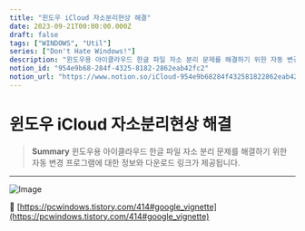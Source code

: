 ```yaml
---
title: "윈도우 iCloud 자소분리현상 해결"
date: 2023-09-21T00:00:00.000Z
draft: false
tags: ["WINDOWS", "Util"]
series: ["Don't Hate Windows!"]
description: "윈도우용 아이클라우드 한글 파일 자소 분리 문제를 해결하기 위한 자동 변경 프로그램에 대한 정보와 다운로드 링크가 제공됩니다."
notion_id: "954e9b68-284f-4325-8182-2862eab42fc2"
notion_url: "https://www.notion.so/iCloud-954e9b68284f432581822862eab42fc2"
---
```


# 윈도우 iCloud 자소분리현상 해결

> **Summary**
> 윈도우용 아이클라우드 한글 파일 자소 분리 문제를 해결하기 위한 자동 변경 프로그램에 대한 정보와 다운로드 링크가 제공됩니다.

---


![Image](https://prod-files-secure.s3.us-west-2.amazonaws.com/09ccd4d5-876c-4bba-bbdf-cc77a0a11257/9e7432b1-e205-40d1-b2db-c31f45432b6f/Untitled.png?X-Amz-Algorithm=AWS4-HMAC-SHA256&X-Amz-Content-Sha256=UNSIGNED-PAYLOAD&X-Amz-Credential=ASIAZI2LB4664336Q3W6%2F20250724%2Fus-west-2%2Fs3%2Faws4_request&X-Amz-Date=20250724T115918Z&X-Amz-Expires=3600&X-Amz-Security-Token=IQoJb3JpZ2luX2VjEAQaCXVzLXdlc3QtMiJGMEQCIG78QvsTI3xVHRYTVlWw8GbC8N8GmVHdtdT0LRxgj1v%2FAiAJ1qnY5g1fvZTthNrUGhtmK0Vx%2BFUJJllELri0distESr%2FAwgtEAAaDDYzNzQyMzE4MzgwNSIMbCdj7loRy3scz1NcKtwDUGgNr3Th7gaZjrb%2FzR04llrwOTYF0I%2F2tYSDDCkElqt2Ahe1M2D2oNdDBX59esGm67N8Ma9CcG%2FbfCMiJ%2FjN58VizxYP4s9EjfBkGVJ1h1JAsiUt0oYfAz13J0UB5u%2B7%2B1ic4FJPFWNttmHOC1UsLCUAMwwPZsMtJ944p3jMJIlX81SzeSXk5LkObOf%2Fj27RRa7YLyPY%2F9%2FDvbV2HLLo%2F7FP%2FWllTCpSIiYWo9Bi%2FLDLNRcGsnB2IqRvmKv69P7CA5sGpGyxDF2u0VabFjHtxwa%2FTjMHzo0D80FHT7%2BFCABj2woH%2B%2FEq55SYwZrwLGdOQiTtk45blBjmceKKPCs1MeLhhKuv%2FYFqpifrmt08k3V8ixXBu8F7VTq9ArgjbTZprAmVM03VFw7cbyjxrnCAtKK5XWEEDOcfHKNKonMt0mw5apXtxAkLn2G81aTYXNX9qRPKoj9LLh2pKeOHCfV89DyjmI0UecVHgiMZML7TwnEdL3%2BwWpOUsHoATDVvFrP9hZEBSclB%2BXgxKdpp3CxsI2eEKHkaNzILu64%2BMwfZDCLNUDt49sL%2FYOwye%2B4JOAdO3fH9loUomAYbDFLiHR%2B%2F4T6%2FDOroOSKCy5lNPADxknYJY%2FEvb7ujnrEXUMUwvr%2BIxAY6pgGh%2FBRC9xOwp6QPhArc%2FMkvAhQ894ZgDIH9CQ%2F4IT07jCZ%2F7vyHf%2BWbjsULA24vU%2BzZ57kalvfbkpWbh3pSbIhLVTKexi7tpg44DKxE5Q1MMBEhK9SxRPfbmxaY4BnKDekvwlJubkR1UzeDT%2BBLWV4HAVBYUq7rp1%2B1GQQh8NX%2FFZkNGChDBRmY6dr7lvKQdL9beXiOu5GFDZ8XymieS0SnuQVH0%2Frm&X-Amz-Signature=ad3061eaabb0034984c2e34554d8456b4fc22e81ad6ad848cc204524b7c10aca&X-Amz-SignedHeaders=host&x-amz-checksum-mode=ENABLED&x-id=GetObject)

🔗 [https://pcwindows.tistory.com/414#google_vignette](https://pcwindows.tistory.com/414#google_vignette)


